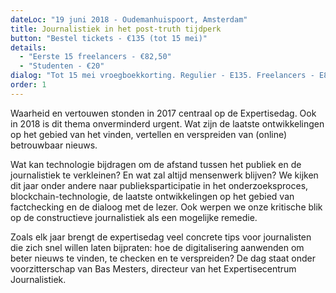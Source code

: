 ```yaml
---
dateLoc: "19 juni 2018 - Oudemanhuispoort, Amsterdam"
title: Journalistiek in het post-truth tijdperk
button: "Bestel tickets - €135 (tot 15 mei)"
details:
  - "Eerste 15 freelancers - €82,50"
  - "Studenten - €20"
dialog: "Tot 15 mei vroegboekkorting. Regulier - E135. Freelancers - E82,50. Studenten - E20"
order: 1
---
```

Waarheid en vertouwen stonden in 2017 centraal op de Expertisedag. Ook in 2018 is dit thema onverminderd urgent. Wat zijn de laatste ontwikkelingen op het gebied van het vinden, vertellen en verspreiden van (online) betrouwbaar nieuws.

Wat kan technologie bijdragen om de afstand tussen het publiek en de journalistiek te verkleinen? En wat zal altijd mensenwerk blijven? We kijken dit jaar onder andere naar publieksparticipatie in het onderzoeksproces, blockchain-technologie, de laatste ontwikkelingen op het gebied van factchecking en de dialoog met de lezer. Ook werpen we onze kritische blik op de constructieve journalistiek als een mogelijke remedie.

Zoals elk jaar brengt de expertisedag veel concrete tips voor journalisten die zich snel willen laten bijpraten: hoe de digitalisering aanwenden om beter nieuws te vinden, te checken en te verspreiden? De dag staat onder voorzitterschap van Bas Mesters, directeur van het Expertisecentrum Journalistiek.
